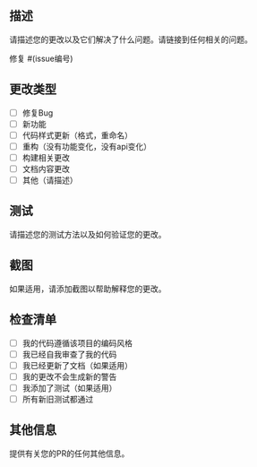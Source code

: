 ## 描述

请描述您的更改以及它们解决了什么问题。请链接到任何相关的问题。

修复 #(issue编号)

## 更改类型

- [ ] 修复Bug
- [ ] 新功能
- [ ] 代码样式更新（格式，重命名）
- [ ] 重构（没有功能变化，没有api变化）
- [ ] 构建相关更改
- [ ] 文档内容更改
- [ ] 其他（请描述）

## 测试

请描述您的测试方法以及如何验证您的更改。

## 截图

如果适用，请添加截图以帮助解释您的更改。

## 检查清单

- [ ] 我的代码遵循该项目的编码风格
- [ ] 我已经自我审查了我的代码
- [ ] 我已经更新了文档（如果适用）
- [ ] 我的更改不会生成新的警告
- [ ] 我添加了测试（如果适用）
- [ ] 所有新旧测试都通过

## 其他信息

提供有关您的PR的任何其他信息。 